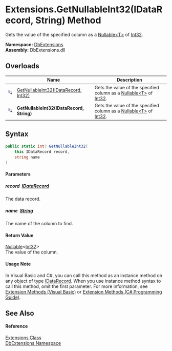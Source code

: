 Extensions.GetNullableInt32(IDataRecord, String) Method
=======================================================
Gets the value of the specified column as a [Nullable&lt;T>][1] of [Int32][2].
  
**Namespace:** [DbExtensions][3]  
**Assembly:** DbExtensions.dll

Overloads
---------

|                            | Name                                      | Description                                                                    |
| -------------------------- | ----------------------------------------- | ------------------------------------------------------------------------------ |
| ![Public Extension Method] | [GetNullableInt32(IDataRecord, Int32)][4] | Gets the value of the specified column as a [Nullable&lt;T>][1] of [Int32][2]. |
| ![Public Extension Method] | **GetNullableInt32(IDataRecord, String)** | Gets the value of the specified column as a [Nullable&lt;T>][1] of [Int32][2]. |


Syntax
------

```csharp
public static int? GetNullableInt32(
	this IDataRecord record,
	string name
)
```

#### Parameters

##### *record*  [IDataRecord][5]
The data record.

##### *name*  [String][6]
The name of the column to find.

#### Return Value
[Nullable][1]&lt;[Int32][2]>  
The value of the column.
#### Usage Note
In Visual Basic and C#, you can call this method as an instance method on any object of type [IDataRecord][5]. When you use instance method syntax to call this method, omit the first parameter. For more information, see [Extension Methods (Visual Basic)][7] or [Extension Methods (C# Programming Guide)][8].

See Also
--------

#### Reference
[Extensions Class][9]  
[DbExtensions Namespace][3]  

[1]: https://learn.microsoft.com/dotnet/api/system.nullable-1
[2]: https://learn.microsoft.com/dotnet/api/system.int32
[3]: ../README.md
[4]: GetNullableInt32.md
[5]: https://learn.microsoft.com/dotnet/api/system.data.idatarecord
[6]: https://learn.microsoft.com/dotnet/api/system.string
[7]: https://docs.microsoft.com/dotnet/visual-basic/programming-guide/language-features/procedures/extension-methods
[8]: https://docs.microsoft.com/dotnet/csharp/programming-guide/classes-and-structs/extension-methods
[9]: README.md
[Public Extension Method]: ../../icons/pubextension.svg "Public Extension Method"